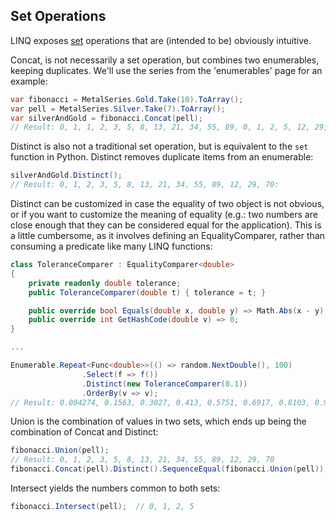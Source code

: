 ## Set Operations
LINQ exposes [set](https://en.wikipedia.org/wiki/Set_theory) operations that are (intended to be) obviously intuitive.

Concat, is not necessarily a set operation, but combines two enumerables, keeping duplicates.  We'll use the series from the 'enumerables' page for an example:
```csharp
var fibonacci = MetalSeries.Gold.Take(10).ToArray();
var pell = MetalSeries.Silver.Take(7).ToArray();
var silverAndGold = fibonacci.Concat(pell);
// Result: 0, 1, 1, 2, 3, 5, 8, 13, 21, 34, 55, 89, 0, 1, 2, 5, 12, 29, 70
```

Distinct is also not a traditional set operation, but is equivalent to the `set` function in Python.  Distinct removes duplicate items from an enumerable:
```csharp
silverAndGold.Distinct();
// Result: 0, 1, 2, 3, 5, 8, 13, 21, 34, 55, 89, 12, 29, 70: 
```

Distinct can be customized in case the equality of two object is not obvious, or if you want to customize the meaning of equality (e.g.: two numbers are close enough that they can be considered equal for the application).  This is a little cumbersome, as it involves defining an EqualityComparer, rather than consuming a predicate like many LINQ functions:
```csharp
class ToleranceComparer : EqualityComparer<double>
{
    private readonly double tolerance;
    public ToleranceComparer(double t) { tolerance = t; }

    public override bool Equals(double x, double y) => Math.Abs(x - y) < tolerance;
    public override int GetHashCode(double v) => 0;
}

...

Enumerable.Repeat<Func<double>>(() => random.NextDouble(), 100)
                .Select(f => f())
                .Distinct(new ToleranceComparer(0.1))
                .OrderBy(v => v);
// Result: 0.004274, 0.1563, 0.3027, 0.413, 0.5751, 0.6917, 0.8103, 0.9659
```

Union is the combination of values in two sets, which ends up being the combination of Concat and Distinct:
```csharp
fibonacci.Union(pell);
// Result: 0, 1, 2, 3, 5, 8, 13, 21, 34, 55, 89, 12, 29, 70
fibonacci.Concat(pell).Distinct().SequenceEqual(fibonacci.Union(pell)); // true
```

Intersect yields the numbers common to both sets:
```csharp
fibonacci.Intersect(pell);  // 0, 1, 2, 5
```